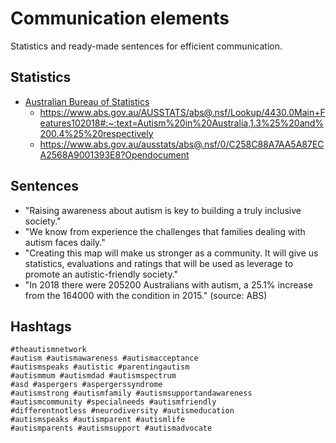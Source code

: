 # Communication elements
Statistics and ready-made sentences for efficient communication.
## Statistics
- [Australian Bureau of Statistics](https://www.abs.gov.au)
    - https://www.abs.gov.au/AUSSTATS/abs@.nsf/Lookup/4430.0Main+Features102018#:~:text=Autism%20in%20Australia,1.3%25%20and%200.4%25%20respectively
    - https://www.abs.gov.au/ausstats/abs@.nsf/0/C258C88A7AA5A87ECA2568A9001393E8?Opendocument
## Sentences
- "Raising awareness about autism is key to building a truly inclusive society."
- "We know from experience the challenges that families dealing with autism faces daily."
- "Creating this map will make us stronger as a community. It will give us statistics, evaluations and ratings that will be used as leverage to promote an autistic-friendly society."
- "In 2018 there were 205200 Australians with autism, a 25.1% increase from the 164000 with the condition in 2015." (source: ABS)
## Hashtags
```
#theautismnetwork
#autism #autismawareness #autismacceptance
#autismspeaks #autistic #parentingautism
#autismmum #autismdad #autismspectrum
#asd #aspergers #aspergerssyndrome
#autismstrong #autismfamily #autismsupportandawareness
#autismcommunity #specialneeds #autismfriendly
#differentnotless #neurodiversity #autismeducation
#autismspeaks #autismparent #autismlife
#autismparents #autismsupport #autismadvocate
```
